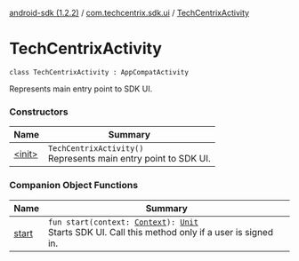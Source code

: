 [android-sdk (1.2.2)](../../index.md) / [com.techcentrix.sdk.ui](../index.md) / [TechCentrixActivity](./index.md)

# TechCentrixActivity

`class TechCentrixActivity : AppCompatActivity`

Represents main entry point to SDK UI.

### Constructors

| Name | Summary |
|---|---|
| [&lt;init&gt;](-init-.md) | `TechCentrixActivity()`<br>Represents main entry point to SDK UI. |

### Companion Object Functions

| Name | Summary |
|---|---|
| [start](start.md) | `fun start(context: `[`Context`](https://developer.android.com/reference/android/content/Context.html)`): `[`Unit`](https://kotlinlang.org/api/latest/jvm/stdlib/kotlin/-unit/index.html)<br>Starts SDK UI. Call this method only if a user is signed in. |
